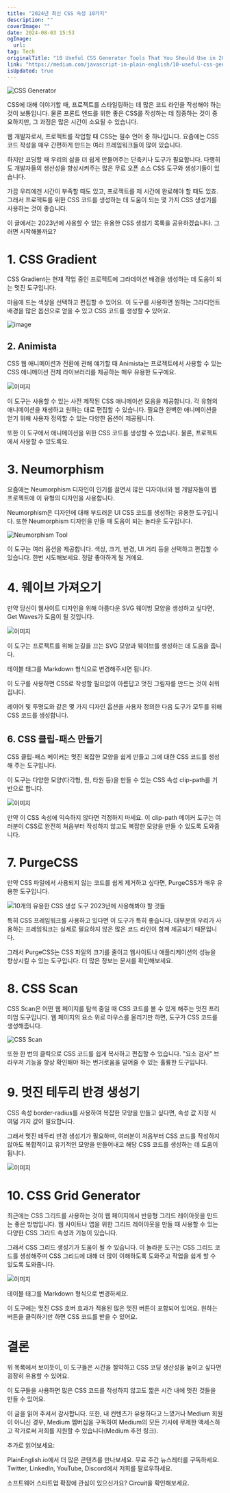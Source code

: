 ```yaml
---
title: "2024년 최신 CSS 속성 10가지"
description: ""
coverImage: ""
date: 2024-08-03 15:53
ogImage: 
  url: 
tag: Tech
originalTitle: "10 Useful CSS Generator Tools That You Should Use in 2023"
link: "https://medium.com/javascript-in-plain-english/10-useful-css-generator-tools-that-you-should-use-in-2023-14fde4cd225d"
isUpdated: true
---
```






![CSS Generator](/assets/img/10UsefulCSSGeneratorToolsThatYouShouldUsein2023_0.png)

CSS에 대해 이야기할 때, 프로젝트를 스타일링하는 데 많은 코드 라인을 작성해야 하는 것이 보통입니다. 물론 프론트 엔드를 위한 좋은 CSS를 작성하는 데 집중하는 것이 중요하지만, 그 과정은 많은 시간이 소요될 수 있습니다.

웹 개발자로서, 프로젝트를 작업할 때 CSS는 필수 언어 중 하나입니다. 요즘에는 CSS 코드 작성을 매우 간편하게 만드는 여러 프레임워크들이 많이 있습니다.

하지만 코딩할 때 우리의 삶을 더 쉽게 만들어주는 단축키나 도구가 필요합니다. 다행히도 개발자들의 생산성을 향상시켜주는 많은 무료 오픈 소스 CSS 도구와 생성기들이 있습니다.

<div class="content-ad"></div>

가끔 우리에겐 시간이 부족할 때도 있고, 프로젝트를 제 시간에 완료해야 할 때도 있죠. 그래서 프로젝트를 위한 CSS 코드를 생성하는 데 도움이 되는 몇 가지 CSS 생성기를 사용하는 것이 좋습니다.

이 글에서는 2023년에 사용할 수 있는 유용한 CSS 생성기 목록을 공유하겠습니다. 그러면 시작해볼까요?

# 1. CSS Gradient

CSS Gradient는 현재 작업 중인 프로젝트에 그라데이션 배경을 생성하는 데 도움이 되는 멋진 도구입니다.

<div class="content-ad"></div>

마음에 드는 색상을 선택하고 편집할 수 있어요. 이 도구를 사용하면 원하는 그라디언트 배경을 많은 옵션으로 얻을 수 있고 CSS 코드를 생성할 수 있어요.

![image](/assets/img/10UsefulCSSGeneratorToolsThatYouShouldUsein2023_1.png)

## 2. Animista

CSS 웹 애니메이션과 전환에 관해 얘기할 때 Animista는 프로젝트에서 사용할 수 있는 CSS 애니메이션 전체 라이브러리를 제공하는 매우 유용한 도구에요.

<div class="content-ad"></div>

![이미지](/assets/img/10UsefulCSSGeneratorToolsThatYouShouldUsein2023_2.png)

이 도구는 사용할 수 있는 사전 제작된 CSS 애니메이션 모음을 제공합니다. 각 유형의 애니메이션을 재생하고 원하는 대로 편집할 수 있습니다. 필요한 완벽한 애니메이션을 얻기 위해 사용자 정의할 수 있는 다양한 옵션이 제공됩니다.

또한 이 도구에서 애니메이션을 위한 CSS 코드를 생성할 수 있습니다. 물론, 프로젝트에서 사용할 수 있도록요.

# 3. Neumorphism

<div class="content-ad"></div>

요즘에는 Neumorphism 디자인이 인기를 끌면서 많은 디자이너와 웹 개발자들이 웹 프로젝트에 이 유형의 디자인을 사용합니다.

Neumorphism은 디자인에 대해 부드러운 UI CSS 코드를 생성하는 유용한 도구입니다. 또한 Neumorphism 디자인을 만들 때 도움이 되는 놀라운 도구입니다.

![Neumorphism Tool](/assets/img/10UsefulCSSGeneratorToolsThatYouShouldUsein2023_3.png)

이 도구는 여러 옵션을 제공합니다. 색상, 크기, 반경, UI 거리 등을 선택하고 편집할 수 있습니다. 한번 시도해보세요. 정말 좋아하게 될 거에요.

<div class="content-ad"></div>

# 4. 웨이브 가져오기

만약 당신이 웹사이트 디자인을 위해 아름다운 SVG 웨이빙 모양을 생성하고 싶다면, Get Waves가 도움이 될 것입니다.

![이미지](/assets/img/10UsefulCSSGeneratorToolsThatYouShouldUsein2023_4.png)

이 도구는 프로젝트를 위해 눈길을 끄는 SVG 모양과 웨이브를 생성하는 데 도움을 줍니다.

<div class="content-ad"></div>

테이블 태그를 Markdown 형식으로 변경해주시면 됩니다.

<div class="content-ad"></div>

이 도구를 사용하면 CSS로 작성할 필요없이 아름답고 멋진 그림자를 만드는 것이 쉬워집니다.

레이어 및 투명도와 같은 몇 가지 디자인 옵션을 사용자 정의한 다음 도구가 모두를 위해 CSS 코드를 생성합니다.

## 6. CSS 클립-패스 만들기

CSS 클립-패스 메이커는 멋진 복잡한 모양을 쉽게 만들고 그에 대한 CSS 코드를 생성해 주는 도구입니다.

<div class="content-ad"></div>

이 도구는 다양한 모양(다각형, 원, 타원 등)을 만들 수 있는 CSS 속성 clip-path를 기반으로 합니다.

![이미지](/assets/img/10UsefulCSSGeneratorToolsThatYouShouldUsein2023_6.png)

만약 이 CSS 속성에 익숙하지 않다면 걱정하지 마세요. 이 clip-path 메이커 도구는 여러분이 CSS로 완전히 처음부터 작성하지 않고도 복잡한 모양을 만들 수 있도록 도와줍니다.

# 7. PurgeCSS

<div class="content-ad"></div>

만약 CSS 파일에서 사용되지 않는 코드를 쉽게 제거하고 싶다면, PurgeCSS가 매우 유용한 도구입니다.

![10개의 유용한 CSS 생성 도구 2023년에 사용해봐야 할 것들](/assets/img/10UsefulCSSGeneratorToolsThatYouShouldUsein2023_7.png)

특히 CSS 프레임워크를 사용하고 있다면 이 도구가 특히 좋습니다. 대부분의 우리가 사용하는 프레임워크는 실제로 필요하지 않은 많은 코드 라인이 함께 제공되기 때문입니다.

그래서 PurgeCSS는 CSS 파일의 크기를 줄이고 웹사이트나 애플리케이션의 성능을 향상시킬 수 있는 도구입니다. 더 많은 정보는 문서를 확인해보세요.

<div class="content-ad"></div>

# 8. CSS Scan

CSS Scan은 어떤 웹 페이지를 탐색 중일 때 CSS 코드를 볼 수 있게 해주는 멋진 프리미엄 도구입니다. 웹 페이지의 요소 위로 마우스를 올리기만 하면, 도구가 CSS 코드를 생성해줍니다.

![CSS Scan](/assets/img/10UsefulCSSGeneratorToolsThatYouShouldUsein2023_8.png)

또한 한 번의 클릭으로 CSS 코드를 쉽게 복사하고 편집할 수 있습니다. "요소 검사" 브라우저 기능을 항상 확인해야 하는 번거로움을 덜어줄 수 있는 훌륭한 도구입니다.

<div class="content-ad"></div>

# 9. 멋진 테두리 반경 생성기

CSS 속성 border-radius를 사용하여 복잡한 모양을 만들고 싶다면, 속성 값 지정 시 여덟 가지 값이 필요합니다.

그래서 멋진 테두리 반경 생성기가 필요하며, 여러분이 처음부터 CSS 코드를 작성하지 않아도 복합적이고 유기적인 모양을 만들어내고 해당 CSS 코드를 생성하는 데 도움이 됩니다.

![이미지](/assets/img/10UsefulCSSGeneratorToolsThatYouShouldUsein2023_9.png)

<div class="content-ad"></div>

# 10. CSS Grid Generator

최근에는 CSS 그리드를 사용하는 것이 웹 페이지에서 반응형 그리드 레이아웃을 만드는 좋은 방법입니다. 웹 사이트나 앱을 위한 그리드 레이아웃을 만들 때 사용할 수 있는 다양한 CSS 그리드 속성과 기능이 있습니다.

그래서 CSS 그리드 생성기가 도움이 될 수 있습니다. 이 놀라운 도구는 CSS 그리드 코드를 생성해주며 CSS 그리드에 대해 더 많이 이해하도록 도와주고 작업을 쉽게 할 수 있도록 도와줍니다.

![이미지](/assets/img/10UsefulCSSGeneratorToolsThatYouShouldUsein2023_10.png)

<div class="content-ad"></div>

테이블 태그를 Markdown 형식으로 변경하세요.

<div class="content-ad"></div>

이 도구에는 멋진 CSS 호버 효과가 적용된 많은 멋진 버튼이 포함되어 있어요. 원하는 버튼을 클릭하기만 하면 CSS 코드를 받을 수 있어요.

# 결론

위 목록에서 보이듯이, 이 도구들은 시간을 절약하고 CSS 코딩 생산성을 높이고 싶다면 굉장히 유용할 수 있어요.

이 도구들을 사용하면 많은 CSS 코드를 작성하지 않고도 짧은 시간 내에 멋진 것들을 만들 수 있어요.

<div class="content-ad"></div>

이 글을 읽어 주셔서 감사합니다. 또한, 내 컨텐츠가 유용하다고 느꼈거나 Medium 회원이 아니신 경우, Medium 멤버십을 구독하여 Medium의 모든 기사에 무제한 액세스하고 작가로써 저희를 지원할 수 있습니다(Medium 추천 링크).

추가로 읽어보세요:

PlainEnglish.io에서 더 많은 콘텐츠를 만나보세요. 무료 주간 뉴스레터를 구독하세요. Twitter, LinkedIn, YouTube, Discord에서 저희를 팔로우하세요.

소프트웨어 스타트업 확장에 관심이 있으신가요? Circuit을 확인해보세요.
